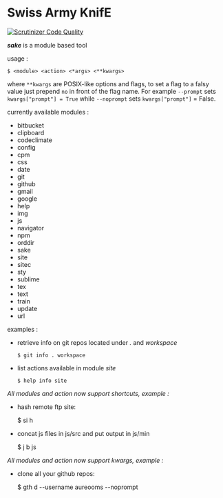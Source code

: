Swiss Army KnifE
================

[![Scrutinizer Code Quality](https://scrutinizer-ci.com/g/aureooms/sake/badges/quality-score.png?b=master)](https://scrutinizer-ci.com/g/aureooms/sake/?branch=master)

***sake*** is a module based tool


usage :

	$ <module> <action> <*args> <**kwargs>


where `**kwargs` are POSIX-like options and flags, to set a flag to a falsy value just prepend `no` in front of the flag name. For example `--prompt` sets `kwargs["prompt"] = True` while `--noprompt` sets `kwargs["prompt"]` = False.


currently available modules :

  - bitbucket
  - clipboard
  - codeclimate
  - config
  - cpm
  - css
  - date
  - git
  - github
  - gmail
  - google
  - help
  - img
  - js
  - navigator
  - npm
  - orddir
  - sake
  - site
  - sitec
  - sty
  - sublime
  - tex
  - text
  - train
  - update
  - url




examples :

  - retrieve info on git repos located under *.* and *workspace*

		$ git info . workspace

  - list actions available in module *site*

		$ help info site


*All modules and action now support shortcuts, example :*


  - hash remote ftp site:

    $ si h

  - concat js files in js/src and put output in js/min

    $ j b js


*All modules and action now support kwargs, example :*


  - clone all your github repos:

    $ gth d --username aureooms --noprompt

